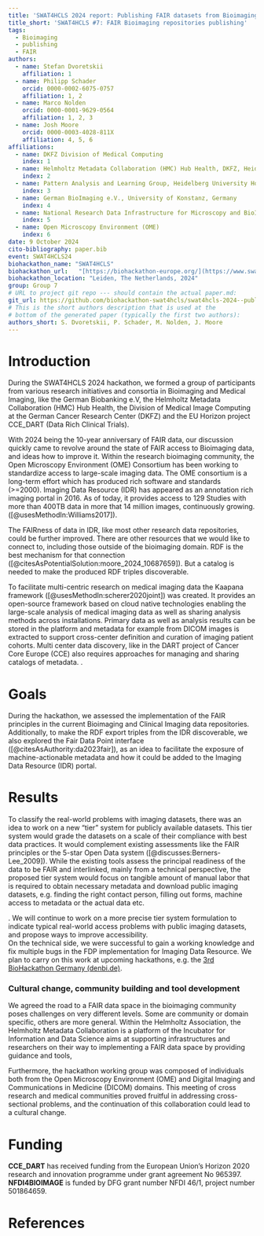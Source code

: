 ```yaml
---
title: 'SWAT4HCLS 2024 report: Publishing FAIR datasets from Bioimaging repositories'
title_short: 'SWAT4HCLS #7: FAIR Bioimaging repositories publishing'
tags:
  - Bioimaging
  - publishing
  - FAIR
authors:
  - name: Stefan Dvoretskii
    affiliation: 1
  - name: Philipp Schader
    orcid: 0000-0002-6075-0757
    affiliation: 1, 2
  - name: Marco Nolden
    orcid: 0000-0001-9629-0564
    affiliation: 1, 2, 3
  - name: Josh Moore
    orcid: 0000-0003-4028-811X
    affiliation: 4, 5, 6
affiliations:
  - name: DKFZ Division of Medical Computing
    index: 1
  - name: Helmholtz Metadata Collaboration (HMC) Hub Health, DKFZ, Heidelberg, Germany
    index: 2
  - name: Pattern Analysis and Learning Group, Heidelberg University Hospital
    index: 3
  - name: German BioImaging e.V., University of Konstanz, Germany
    index: 4
  - name: National Research Data Infrastructure for Microscopy and BioImage Analysis (NFDI4BIOIMAGE)
    index: 5
  - name: Open Microscopy Environment (OME)
    index: 6
date: 9 October 2024
cito-bibliography: paper.bib
event: SWAT4HCLS24
biohackathon_name: "SWAT4HCLS"
biohackathon_url:   "[https://biohackathon-europe.org/](https://www.swat4ls.org/workshops/leiden2024/hackathon/)"
biohackathon_location: "Leiden, The Netherlands, 2024"
group: Group 7
# URL to project git repo --- should contain the actual paper.md:
git_url: https://github.com/biohackathon-swat4hcls/swat4hcls-2024--publishing-fair-datasets-from-bioimaging-repositories.git
# This is the short authors description that is used at the
# bottom of the generated paper (typically the first two authors):
authors_short: S. Dvoretskii, P. Schader, M. Nolden, J. Moore
---
```



# **Introduction**

During the SWAT4HCLS 2024 hackathon, we formed a group of participants from various research initiatives and consortia in Bioimaging and Medical Imaging, like the German Biobanking e.V, the Helmholtz Metadata Collaboration (HMC) Hub Health, the Division of Medical Image Computing at the German Cancer Research Center (DKFZ) and the EU Horizon project CCE\_DART (Data Rich Clinical Trials).

With 2024 being the 10-year anniversary of FAIR data, our discussion quickly came to revolve around the state of FAIR access to Bioimaging data, and ideas how to improve it. Within the research bioimaging community, the Open Microscopy Environment (OME) Consortium has been working to standardize access to large-scale imaging data. The OME consortium is a long-term effort which has produced rich software and standards (\>=2000). Imaging Data Resource (IDR) has appeared as an annotation rich imaging portal in 2016\. As of today, it provides access to 129 Studies with more than 400TB data in more that 14 million images, continuously growing. ([@usesMethodIn:Williams2017]). 

The FAIRness of data in IDR, like most other research data repositories, could be further improved. There are other resources that we would like to connect to, including those outside of the bioimaging domain. RDF is the best mechanism for that connection ([@citesAsPotentialSolution:moore_2024_10687659]). But a catalog is needed to make the produced RDF triples discoverable.

To facilitate multi-centric research on medical imaging data the Kaapana framework ([@usesMethodIn:scherer2020joint]) was created. It provides an open-source framework based on cloud native technologies enabling the large-scale analysis of medical imaging data as well as sharing analysis methods across installations. Primary data as well as analysis results can be stored in the platform and metadata for example from DICOM images is extracted to support cross-center definition and curation of imaging patient cohorts.  Multi center data discovery, like in the DART project of Cancer Core Europe (CCE) also requires approaches for managing and sharing catalogs of metadata. .

# **Goals**

During the hackathon, we assessed the implementation of the FAIR principles in the current Bioimaging and Clinical Imaging data repositories. Additionally, to make the RDF export triples from the IDR discoverable, we also explored the  Fair Data Point interface  ([@citesAsAuthority:da2023fair]), as an idea to facilitate the exposure of machine-actionable metadata and how it could be added to the Imaging Data Resource (IDR) portal. 

# **Results**

To classify the real-world problems with imaging datasets, there was an idea to work on a new “tier” system for publicly available datasets. This tier system would grade the datasets on a scale of their compliance with best data practices. It would complement  existing assessments like the FAIR principles or  the 5-star Open Data system ([@discusses:Berners-Lee_2009]). While the existing tools assess the principal readiness of the data to be FAIR and interlinked, mainly from a technical perspective, the proposed tier system would focus on tangible amount of manual labor that is required to obtain necessary metadata and download public imaging datasets, e.g. finding the right contact person, filling out forms, machine access to metadata or the actual data etc. 

.  We will continue to work on a more precise tier system formulation to indicate typical real-world access problems with  public imaging datasets, and propose ways to improve accessibility.  
On the technical side, we were successful to gain a working knowledge and fix multiple bugs in the FDP implementation for Imaging Data Resource. We plan to carry on this work at upcoming hackathons, e.g. the [3rd BioHackathon Germany (denbi.de)](https://www.denbi.de/de-nbi-events/1678-biohackathon-germany-3).

### **Cultural change, community building and tool development**

We agreed the road to a FAIR data space in the bioimaging community poses challenges on very different levels. Some are community or domain specific, others are more general. Within the Helmholtz Association, the Helmholtz Metadata Collaboration is a platform of the Incubator for Information and Data Science aims at supporting infrastructures and researchers on their way to implementing a FAIR data space by providing guidance and tools,

Furthermore, the hackathon working group was composed of individuals both from the Open Microscopy Environment (OME) and Digital Imaging and Communications in Medicine (DICOM) domains. This meeting of cross research and medical communities proved fruitful in addressing cross-sectional problems, and the continuation of this collaboration could lead to a cultural change.

# **Funding**

**CCE\_DART** has received funding from the European Union’s Horizon 2020 research and innovation programme under grant agreement No 965397.
**NFDI4BIOIMAGE** is funded by DFG grant number NFDI 46/1, project number 501864659.

# **References**
